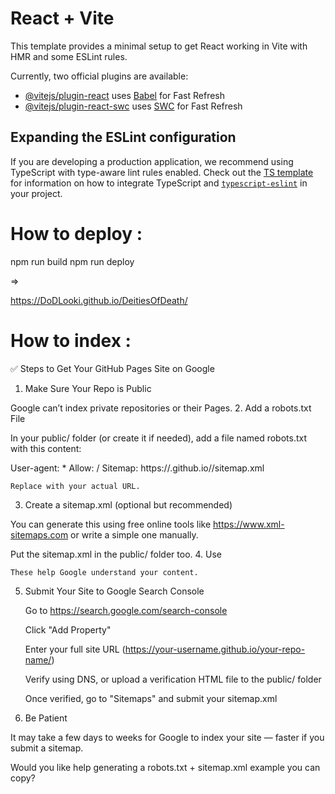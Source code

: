 # React + Vite

This template provides a minimal setup to get React working in Vite with HMR and some ESLint rules.

Currently, two official plugins are available:

- [@vitejs/plugin-react](https://github.com/vitejs/vite-plugin-react/blob/main/packages/plugin-react) uses [Babel](https://babeljs.io/) for Fast Refresh
- [@vitejs/plugin-react-swc](https://github.com/vitejs/vite-plugin-react/blob/main/packages/plugin-react-swc) uses [SWC](https://swc.rs/) for Fast Refresh

## Expanding the ESLint configuration

If you are developing a production application, we recommend using TypeScript with type-aware lint rules enabled. Check out the [TS template](https://github.com/vitejs/vite/tree/main/packages/create-vite/template-react-ts) for information on how to integrate TypeScript and [`typescript-eslint`](https://typescript-eslint.io) in your project.


# How to deploy : 

npm run build
npm run deploy

=> 

https://DoDLooki.github.io/DeitiesOfDeath/

# How to index :

✅ Steps to Get Your GitHub Pages Site on Google
1. Make Sure Your Repo is Public

Google can’t index private repositories or their Pages.
2. Add a robots.txt File

In your public/ folder (or create it if needed), add a file named robots.txt with this content:

User-agent: *
Allow: /
Sitemap: https://<your-username>.github.io/<your-repo-name>/sitemap.xml

    Replace with your actual URL.

3. Create a sitemap.xml (optional but recommended)

You can generate this using free online tools like https://www.xml-sitemaps.com or write a simple one manually.

Put the sitemap.xml in the public/ folder too.
4. Use <title> and <meta> Tags

Make sure your app’s index.html (or React <Helmet>) includes:

<title>Your Site Title</title>
<meta name="description" content="A professional website for XYZ services.">

    These help Google understand your content.

5. Submit Your Site to Google Search Console

    Go to https://search.google.com/search-console

    Click "Add Property"

    Enter your full site URL (https://your-username.github.io/your-repo-name/)

    Verify using DNS, or upload a verification HTML file to the public/ folder

    Once verified, go to "Sitemaps" and submit your sitemap.xml

6. Be Patient

It may take a few days to weeks for Google to index your site — faster if you submit a sitemap.

Would you like help generating a robots.txt + sitemap.xml example you can copy?
